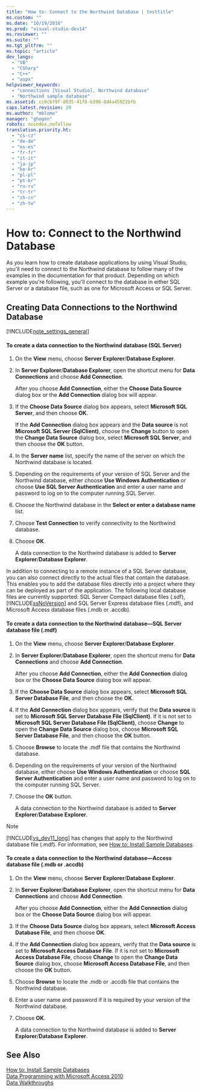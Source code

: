 ```yaml
---
title: "How to: Connect to the Northwind Database | testtitle"
ms.custom: ""
ms.date: "10/19/2016"
ms.prod: "visual-studio-dev14"
ms.reviewer: ""
ms.suite: ""
ms.tgt_pltfrm: ""
ms.topic: "article"
dev_langs: 
  - "VB"
  - "CSharp"
  - "C++"
  - "aspx"
helpviewer_keywords: 
  - "connections [Visual Studio], Northwind database"
  - "Northwind sample database"
ms.assetid: cc6cb79f-d035-41f8-b398-8d4a45922bfb
caps.latest.revision: 29
ms.author: "mblome"
manager: "ghogen"
robots: noindex,nofollow
translation.priority.ht: 
  - "cs-cz"
  - "de-de"
  - "es-es"
  - "fr-fr"
  - "it-it"
  - "ja-jp"
  - "ko-kr"
  - "pl-pl"
  - "pt-br"
  - "ru-ru"
  - "tr-tr"
  - "zh-cn"
  - "zh-tw"
---
```

# How to: Connect to the Northwind Database
As you learn how to create database applications by using Visual Studio, you'll need to connect to the Northwind database to follow many of the examples in the documentation for that product. Depending on which example you're following, you'll connect to the database in either SQL Server or a database file, such as one for Microsoft Access or SQL Server.  
  
## Creating Data Connections to the Northwind Database  
 [!INCLUDE[note_settings_general](../data-tools/includes/note_settings_general_md.md)]  
  
#### To create a data connection to the Northwind database (SQL Server)  
  
1.  On the **View** menu, choose **Server Explorer**/**Database Explorer**.  
  
2.  In **Server Explorer**/**Database Explorer**, open the shortcut menu for **Data Connections** and choose **Add Connection**.  
  
     After you choose **Add Connection**, either the **Choose Data Source** dialog box or the **Add Connection** dialog box will appear.  
  
3.  If the **Choose Data Source** dialog box appears, select **Microsoft SQL Server**, and then choose **OK**.  
  
     If the **Add Connection** dialog box appears and the **Data source** is not **Microsoft SQL Server (SqlClient)**, choose the **Change** button to open the **Change Data Source** dialog box, select **Microsoft SQL Server**, and then choose the **OK** button.  
  
4.  In the **Server name** list, specify the name of the server on which the Northwind database is located.  
  
5.  Depending on the requirements of your version of SQL Server and the Northwind database, either choose **Use Windows Authentication** or choose **Use SQL Server Authentication** and enter a user name and password to log on to the computer running SQL Server.  
  
6.  Choose the Northwind database in the **Select or enter a database name** list.  
  
7.  Choose **Test Connection** to verify connectivity to the Northwind database.  
  
8.  Choose **OK**.  
  
     A data connection to the Northwind database is added to **Server Explorer**/**Database Explorer**.  
  
 In addition to connecting to a remote instance of a SQL Server database, you can also connect directly to the actual files that contain the database. This enables you to add the database files directly into a project where they can be deployed as part of the application. The following local database files are currently supported: SQL Server Compact database files (.sdf), [!INCLUDE[ssNoVersion](../data-tools/includes/ssnoversion_md.md)] and SQL Server Express database files (.mdf), and Microsoft Access database files (.mdb or .accdb).  
  
#### To create a data connection to the Northwind database—SQL Server database file (.mdf)  
  
1.  On the **View** menu, choose **Server Explorer**/**Database Explorer**.  
  
2.  In **Server Explorer**/**Database Explorer**, open the shortcut menu for **Data Connections** and choose **Add Connection**.  
  
     After you choose **Add Connection**, either the **Add Connection** dialog box or the **Choose Data Source** dialog box will appear.  
  
3.  If the **Choose Data Source** dialog box appears, select **Microsoft SQL Server Database File**, and then choose the **OK**.  
  
4.  If the **Add Connection** dialog box appears, verify that the **Data source** is set to **Microsoft SQL Server Database File (SqlClient)**. If it is not set to **Microsoft SQL Server Database File (SqlClient)**, choose **Change** to open the **Change Data Source** dialog box, choose **Microsoft SQL Server Database File**, and then choose the **OK** button.  
  
5.  Choose **Browse** to locate the .mdf file that contains the Northwind database.  
  
6.  Depending on the requirements of your version of the Northwind database, either choose **Use Windows Authentication** or choose **SQL Server Authentication** and enter a user name and password to log on to the computer running SQL Server.  
  
7.  Choose the **OK** button.  
  
     A data connection to the Northwind database is added to **Server Explorer**/**Database Explorer**.  
  
> [!NOTE]
>  [!INCLUDE[vs_dev11_long](../code-quality/includes/vs_dev11_long_md.md)] has changes that apply to the Northwind database file (.mdf). For information, see [How to: Install Sample Databases](../data-tools/how-to--install-sample-databases.md).  
  
#### To create a data connection to the Northwind database—Access database file (.mdb or .accdb)  
  
1.  On the **View** menu, choose **Server Explorer**/**Database Explorer**.  
  
2.  In **Server Explorer**/**Database Explorer**, open the shortcut menu for **Data Connections** and choose **Add Connection**.  
  
     After you choose **Add Connection**, either the **Add Connection** dialog box or the **Choose Data Source** dialog box will appear.  
  
3.  If the **Choose Data Source** dialog box appears, select **Microsoft Access Database File**, and then choose **OK**.  
  
4.  If the **Add Connection** dialog box appears, verify that the **Data source** is set to **Microsoft Access Database File**. If it is not set to **Microsoft Access Database File**, choose **Change** to open the **Change Data Source** dialog box, choose **Microsoft Access Database File**, and then choose the **OK** button.  
  
5.  Choose **Browse** to locate the .mdb or .accdb file that contains the Northwind database.  
  
6.  Enter a user name and password if it is required by your version of the Northwind database.  
  
7.  Choose **OK**.  
  
     A data connection to the Northwind database is added to **Server Explorer**/**Database Explorer**.  
  
## See Also  
 [How to: Install Sample Databases](../data-tools/how-to--install-sample-databases.md)   
 [Data Programming with Microsoft Access 2010](http://msdn.microsoft.com/library/office/ff965871.aspx)   
 [Data Walkthroughs](../Topic/Data%20Walkthroughs.md)